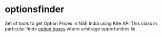 # optionsfinder
Set of tools to get Option Prices in NSE India using Kite API
This class in particular finds [option boxes](https://en.wikipedia.org/wiki/Box_spread_(options)) where arbitrage opportunities lie. 
